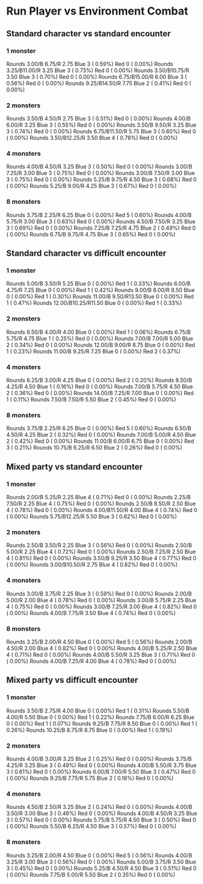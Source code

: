 # Run Player vs Environment Combat

## Standard character vs standard encounter

### 1 monster
Rounds  3.00/B 6.75/R 2.75 Blue 3 ( 0.59%) Red 0 ( 0.00%)
Rounds  3.25/B11.00/R 3.25 Blue 3 ( 0.73%) Red 0 ( 0.00%)
Rounds  3.50/B10.75/R 3.50 Blue 3 ( 0.70%) Red 0 ( 0.00%)
Rounds  6.75/B15.00/R 6.00 Blue 3 ( 0.56%) Red 0 ( 0.00%)
Rounds  9.25/B14.50/R 7.75 Blue 2 ( 0.41%) Red 0 ( 0.00%)

### 2 monsters
Rounds  3.50/B 4.50/R 2.75 Blue 3 ( 0.51%) Red 0 ( 0.00%)
Rounds  4.00/B 6.00/R 3.25 Blue 3 ( 0.55%) Red 0 ( 0.00%)
Rounds  3.50/B 9.50/R 3.25 Blue 3 ( 0.74%) Red 0 ( 0.00%)
Rounds  6.75/B11.50/R 5.75 Blue 3 ( 0.60%) Red 0 ( 0.00%)
Rounds  3.50/B12.25/R 3.50 Blue 4 ( 0.78%) Red 0 ( 0.00%)

### 4 monsters
Rounds  4.00/B 4.50/R 3.25 Blue 3 ( 0.50%) Red 0 ( 0.00%)
Rounds  3.00/B 7.25/R 3.00 Blue 3 ( 0.75%) Red 0 ( 0.00%)
Rounds  3.00/B 7.50/R 3.00 Blue 3 ( 0.75%) Red 0 ( 0.00%)
Rounds  5.25/B 9.75/R 4.50 Blue 3 ( 0.68%) Red 0 ( 0.00%)
Rounds  5.25/B 9.00/R 4.25 Blue 3 ( 0.67%) Red 0 ( 0.00%)

### 8 monsters
Rounds  3.75/B 2.25/R 6.25 Blue 0 ( 0.00%) Red 5 ( 0.60%)
Rounds  4.00/B 5.75/R 3.00 Blue 3 ( 0.63%) Red 0 ( 0.00%)
Rounds  4.50/B 7.50/R 3.25 Blue 3 ( 0.69%) Red 0 ( 0.00%)
Rounds  7.25/B 7.25/R 4.75 Blue 2 ( 0.49%) Red 0 ( 0.00%)
Rounds  6.75/B 9.75/R 4.75 Blue 3 ( 0.65%) Red 0 ( 0.00%)
            

## Standard character vs difficult encounter

### 1 monster
Rounds  5.00/B 3.50/R 5.25 Blue 0 ( 0.00%) Red 1 ( 0.33%)
Rounds  6.00/B 4.75/R 7.25 Blue 0 ( 0.00%) Red 1 ( 0.42%)
Rounds  9.00/B 8.00/R 8.50 Blue 0 ( 0.00%) Red 1 ( 0.30%)
Rounds 11.00/B 9.50/R13.50 Blue 0 ( 0.00%) Red 1 ( 0.47%)
Rounds 12.00/B10.25/R11.50 Blue 0 ( 0.00%) Red 1 ( 0.33%)

### 2 monsters
Rounds  6.50/B 4.00/R 4.00 Blue 0 ( 0.00%) Red 1 ( 0.06%)
Rounds  6.75/B 5.75/R 4.75 Blue 1 ( 0.25%) Red 0 ( 0.00%)
Rounds  7.00/B 7.00/R 5.00 Blue 2 ( 0.34%) Red 0 ( 0.00%)
Rounds 12.00/B 9.00/R 8.75 Blue 0 ( 0.00%) Red 1 ( 0.23%)
Rounds 11.00/B 9.25/R 7.25 Blue 0 ( 0.00%) Red 2 ( 0.37%)

### 4 monsters
Rounds  6.25/B 3.00/R 4.25 Blue 0 ( 0.00%) Red 2 ( 0.20%)
Rounds  8.50/B 4.25/R 4.50 Blue 1 ( 0.16%) Red 0 ( 0.00%)
Rounds  7.00/B 5.75/R 4.50 Blue 2 ( 0.36%) Red 0 ( 0.00%)
Rounds 14.00/B 7.25/R 7.00 Blue 0 ( 0.00%) Red 1 ( 0.11%)
Rounds  7.50/B 7.50/R 5.50 Blue 2 ( 0.45%) Red 0 ( 0.00%)

### 8 monsters
Rounds  3.75/B 2.25/R 6.25 Blue 0 ( 0.00%) Red 5 ( 0.60%)
Rounds  6.50/B 4.50/R 4.25 Blue 2 ( 0.32%) Red 0 ( 0.00%)
Rounds  7.00/B 5.00/R 4.50 Blue 2 ( 0.42%) Red 0 ( 0.00%)
Rounds 11.00/B 6.00/R 6.75 Blue 0 ( 0.00%) Red 3 ( 0.21%)
Rounds 10.75/B 6.25/R 6.50 Blue 2 ( 0.26%) Red 0 ( 0.00%)
            

## Mixed party vs standard encounter

### 1 monster
Rounds  2.00/B 5.25/R 2.25 Blue 4 ( 0.71%) Red 0 ( 0.00%)
Rounds  2.25/B 7.50/R 2.25 Blue 4 ( 0.75%) Red 0 ( 0.00%)
Rounds  2.50/B 8.50/R 2.50 Blue 4 ( 0.78%) Red 0 ( 0.00%)
Rounds  4.00/B11.50/R 4.00 Blue 4 ( 0.74%) Red 0 ( 0.00%)
Rounds  5.75/B12.25/R 5.50 Blue 3 ( 0.62%) Red 0 ( 0.00%)

### 2 monsters
Rounds  2.50/B 3.50/R 2.25 Blue 3 ( 0.56%) Red 0 ( 0.00%)
Rounds  2.50/B 5.00/R 2.25 Blue 4 ( 0.72%) Red 0 ( 0.00%)
Rounds  2.50/B 7.25/R 2.50 Blue 4 ( 0.81%) Red 0 ( 0.00%)
Rounds  3.50/B 9.25/R 3.50 Blue 4 ( 0.77%) Red 0 ( 0.00%)
Rounds  3.00/B10.50/R 2.75 Blue 4 ( 0.82%) Red 0 ( 0.00%)

### 4 monsters
Rounds  3.00/B 3.75/R 2.25 Blue 3 ( 0.59%) Red 0 ( 0.00%)
Rounds  2.00/B 5.00/R 2.00 Blue 4 ( 0.78%) Red 0 ( 0.00%)
Rounds  3.00/B 5.75/R 2.25 Blue 4 ( 0.75%) Red 0 ( 0.00%)
Rounds  3.00/B 7.25/R 3.00 Blue 4 ( 0.82%) Red 0 ( 0.00%)
Rounds  4.00/B 7.75/R 3.50 Blue 4 ( 0.74%) Red 0 ( 0.00%)

### 8 monsters
Rounds  3.25/B 2.00/R 4.50 Blue 0 ( 0.00%) Red 5 ( 0.56%)
Rounds  2.00/B 4.50/R 2.00 Blue 4 ( 0.82%) Red 0 ( 0.00%)
Rounds  4.00/B 5.25/R 2.50 Blue 4 ( 0.71%) Red 0 ( 0.00%)
Rounds  4.00/B 5.50/R 3.25 Blue 3 ( 0.71%) Red 0 ( 0.00%)
Rounds  4.00/B 7.25/R 4.00 Blue 4 ( 0.78%) Red 0 ( 0.00%)
            

## Mixed party vs difficult encounter

### 1 monster
Rounds  3.50/B 2.75/R 4.00 Blue 0 ( 0.00%) Red 1 ( 0.31%)
Rounds  5.50/B 4.00/R 5.50 Blue 0 ( 0.00%) Red 1 ( 0.22%)
Rounds  7.75/B 6.00/R 6.25 Blue 0 ( 0.00%) Red 1 ( 0.07%)
Rounds  9.25/B 7.75/R 8.50 Blue 0 ( 0.00%) Red 1 ( 0.26%)
Rounds 10.25/B 8.75/R 8.75 Blue 0 ( 0.00%) Red 1 ( 0.19%)

### 2 monsters
Rounds  4.00/B 3.00/R 3.25 Blue 2 ( 0.25%) Red 0 ( 0.00%)
Rounds  3.75/B 4.25/R 3.25 Blue 3 ( 0.49%) Red 0 ( 0.00%)
Rounds  4.00/B 5.50/R 3.75 Blue 3 ( 0.61%) Red 0 ( 0.00%)
Rounds  6.00/B 7.00/R 5.50 Blue 3 ( 0.47%) Red 0 ( 0.00%)
Rounds  9.25/B 7.75/R 5.75 Blue 2 ( 0.18%) Red 0 ( 0.00%)

### 4 monsters
Rounds  4.50/B 2.50/R 3.25 Blue 2 ( 0.24%) Red 0 ( 0.00%)
Rounds  4.00/B 3.50/R 3.00 Blue 3 ( 0.46%) Red 0 ( 0.00%)
Rounds  4.00/B 4.50/R 3.25 Blue 3 ( 0.57%) Red 0 ( 0.00%)
Rounds  5.75/B 5.75/R 4.50 Blue 3 ( 0.50%) Red 0 ( 0.00%)
Rounds  5.50/B 6.25/R 4.50 Blue 3 ( 0.57%) Red 0 ( 0.00%)

### 8 monsters
Rounds  3.25/B 2.00/R 4.50 Blue 0 ( 0.00%) Red 5 ( 0.56%)
Rounds  4.00/B 3.25/R 3.00 Blue 3 ( 0.56%) Red 0 ( 0.00%)
Rounds  5.00/B 3.75/R 3.50 Blue 3 ( 0.45%) Red 0 ( 0.00%)
Rounds  5.25/B 4.50/R 4.50 Blue 3 ( 0.51%) Red 0 ( 0.00%)
Rounds  7.75/B 5.00/R 5.50 Blue 2 ( 0.35%) Red 0 ( 0.00%)
